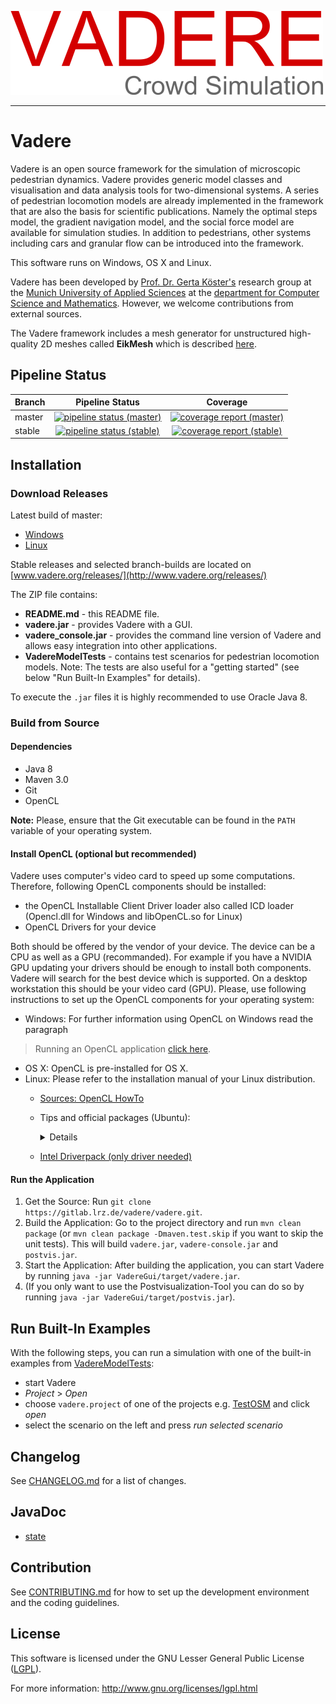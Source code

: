 ![Vadere Logo](vadere.png "Vadere Logo")

---

# Vadere

Vadere is an open source framework for the simulation of microscopic pedestrian dynamics. Vadere provides generic model classes and visualisation and data analysis tools for two-dimensional systems. A series of pedestrian locomotion models are already implemented in the framework that are also the basis for scientific publications. Namely the optimal steps model, the gradient navigation model, and the social force model are available for simulation studies. In addition to pedestrians, other systems including cars and granular flow can be introduced into the framework.

This software runs on Windows, OS X and Linux.

Vadere has been developed by [Prof. Dr. Gerta Köster's](http://www.cs.hm.edu/die_fakultaet/ansprechpartner/professoren/koester/index.de.html)
research group at the [Munich University of Applied Sciences](https://www.hm.edu/) at the
[department for Computer Science and Mathematics](http://cs.hm.edu/).
However, we welcome contributions from external sources. 

The Vadere framework includes a mesh generator for unstructured high-quality 2D meshes called **EikMesh** which is described [here](https://gitlab.lrz.de/vadere/vadere/wikis/eikmesh). 

## Pipeline Status

| Branch  | Pipeline Status  | Coverage |
|:--------|:----------------:|:--------:| 
| master  | [![pipeline status (master)](https://gitlab.lrz.de/vadere/vadere/badges/master/pipeline.svg)](https://gitlab.lrz.de/vadere/vadere/commits/master) | [![coverage report (master)](https://gitlab.lrz.de/vadere/vadere/badges/master/coverage.svg)](https://gitlab.lrz.de/vadere/vadere/commits/master) |
| stable | [![pipeline status (stable)](https://gitlab.lrz.de/vadere/vadere/badges/stable/pipeline.svg)](https://gitlab.lrz.de/vadere/vadere/commits/stable) | [![coverage report (stable)](https://gitlab.lrz.de/vadere/vadere/badges/stable/coverage.svg)](https://gitlab.lrz.de/vadere/vadere/commits/stable) |

## Installation

### Download Releases

Latest build of master:
* [Windows](http://www.vadere.org/builds/master/vadere.master.windows.zip)
* [Linux](http://www.vadere.org/builds/master/vadere.master.linux.zip)

Stable releases and selected branch-builds are located on [www.vadere.org/releases/](http://www.vadere.org/releases/)

The ZIP file contains:
* **README.md** - this README file. 
* **vadere.jar** - provides Vadere with a GUI. 
* **vadere_console.jar** - provides the command line version of Vadere and allows easy integration into other applications. 
* **VadereModelTests** - contains test scenarios for pedestrian locomotion models. Note: The tests are also useful for a "getting started" (see below "Run Built-In Examples" for details).

To execute the `.jar` files it is highly recommended to use Oracle Java 8.  

### Build from Source

#### Dependencies

* Java 8
* Maven 3.0
* Git
* OpenCL

**Note:** Please, ensure that the Git executable can be found in the `PATH` variable of your operating system.

#### Install OpenCL (optional but recommended)

Vadere uses computer's video card to speed up some computations. Therefore, following OpenCL components should be installed:

* the OpenCL Installable Client Driver loader also called ICD loader (Opencl.dll for Windows and libOpenCL.so for Linux)
* OpenCL Drivers for your device 

Both should be offered by the vendor of your device. The device can be a CPU as well as a GPU (recommanded). For example if you have a NVIDIA GPU updating your drivers should be enough to install both components. 
Vadere will search for the best device which is supported. On a desktop workstation this should be your video card (GPU). 
Please, use following instructions to set up the OpenCL components for your operating system:

* Windows: For further information using OpenCL on Windows read the paragraph 
>  Running an OpenCL application
[click here](https://streamcomputing.eu/blog/2015-03-16/how-to-install-opencl-on-windows/).
* OS X: OpenCL is pre-installed for OS X.
* Linux: Please refer to the installation manual of your Linux distribution. 
  * [Sources: OpenCL HowTo](https://wiki.tiker.net/OpenCLHowTo)
  * Tips and official packages (Ubuntu): 
    
    <details>

    * Use the console tool `clinfo` (`sudo apt-get install clinfo`) to see the current status in terminal
    * Drivers commonly have the prefix `opencl-icd` (to look at most opencl related packages run `apt search opencl`). Some that may be helpful:
         * `beignet-opencl-icd` (OpenCL library for Intel GPUs)
         * `mesa-opencl-icd` (free and open source implementation of the OpenCL API)
         * `nvidia-opencl-icd`
         * `ocl-icd-opencl-dev` (installs opencl development files and can be required for compiling)
         * `ocl-icd-libopencl1` (Generic OpenCL ICD Loader)
    
    </details>
  * [Intel Driverpack (only driver needed)](https://software.intel.com/en-us/articles/opencl-drivers#latest_linux_driver)

#### Run the Application

1. Get the Source: Run `git clone https://gitlab.lrz.de/vadere/vadere.git`.
2. Build the Application: Go to the project directory and run `mvn clean package` (or `mvn clean package -Dmaven.test.skip` if you want to skip the unit tests). This will build `vadere.jar`, `vadere-console.jar` and `postvis.jar`.
3. Start the Application: After building the application, you can start Vadere by running `java -jar VadereGui/target/vadere.jar`.
4. (If you only want to use the Postvisualization-Tool you can do so by running `java -jar VadereGui/target/postvis.jar`).

## Run Built-In Examples

With the following steps, you can run a simulation with one of the built-in examples from [VadereModelTests](VadereModelTests):

- start Vadere 
- *Project* > *Open* 
- choose `vadere.project` of one of the projects e.g. [TestOSM](https://gitlab.lrz.de/vadere/vadere/tree/master/VadereModelTests/TestOSM) and click *open*
- select the scenario on the left and press *run selected scenario*

## Changelog

See [CHANGELOG.md](https://gitlab.lrz.de/vadere/vadere/blob/master/CHANGELOG.md) for a list of changes.

## JavaDoc

- [state](http://www.vadere.org/javadoc/state/index.html)

## Contribution

See [CONTRIBUTING.md](https://gitlab.lrz.de/vadere/vadere/blob/master/CONTRIBUTING.md) for how to set up the development environment and the coding guidelines.

## License

This software is licensed under the GNU Lesser General Public License ([LGPL](https://gitlab.lrz.de/vadere/vadere/blob/master/LICENSE)).

For more information: http://www.gnu.org/licenses/lgpl.html
